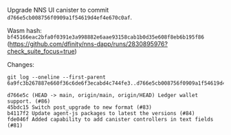 Upgrade NNS UI canister to commit `d766e5cb008756f0909a1f54619d4ef4e670c0af`.

Wasm hash: `bf45166eac2bfa0f0391e3a998882e6aae93158cab1b0d35e608f8eb6b195f86` (https://github.com/dfinity/nns-dapp/runs/2830895976?check_suite_focus=true)

Changes:

```
git log --oneline --first-parent 6a9fc3b267887e660f36c6de6f3ecabd4c744fe3..d766e5cb008756f0909a1f54619d4ef4e670c0af

d766e5c (HEAD -> main, origin/main, origin/HEAD) Ledger wallet support. (#86)
45bdc15 Switch post_upgrade to new format (#83)
b4117f2 Update agent-js packages to latest the versions (#84)
fde046f Added capability to add canister controllers in text fields  (#81)
```
